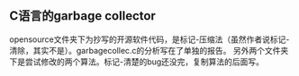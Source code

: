 ## C语言的garbage collector
opensource文件夹下为抄写的开源软件代码，是标记-压缩法（虽然作者说标记-清除，其实不是）。garbagecollec.c的分析写在了单独的报告。
另外两个文件夹下是尝试修改的两个算法。标记-清楚的bug还没完，复制算法的后面写。

